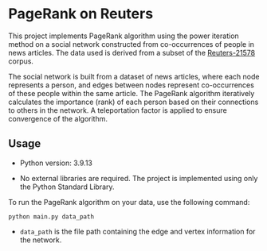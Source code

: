 # PageRank on Reuters

This project implements PageRank algorithm using the power iteration method on a social network constructed from co-occurrences of people in news articles. The data used is derived from a subset of the [Reuters-21578](https://archive.ics.uci.edu/dataset/137/reuters+21578+text+categorization+collection) corpus.  

The social network is built from a dataset of news articles, where each node represents a person, and edges between nodes represent co-occurrences of these people within the same article. The PageRank algorithm iteratively calculates the importance (rank) of each person based on their connections to others in the network. A teleportation factor is applied to ensure convergence of the algorithm.

## Usage

- Python version: 3.9.13

- No external libraries are required. The project is implemented using only the Python Standard Library.

To run the PageRank algorithm on your data, use the following command:

```
python main.py data_path
```

- `data_path` is the file path containing the edge and vertex information for the network.